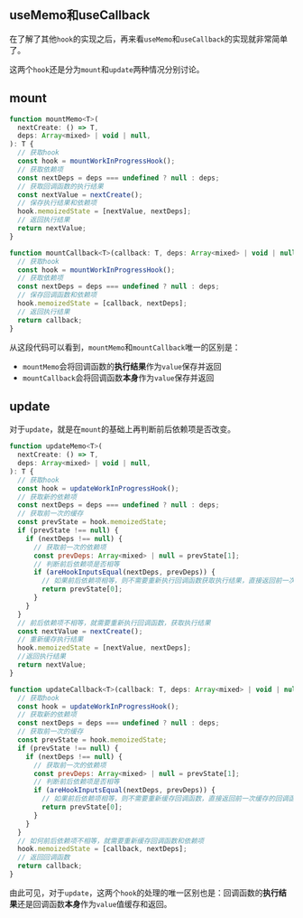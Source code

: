## useMemo和useCallback

在了解了其他`hook`的实现之后，再来看`useMemo`和`useCallback`的实现就非常简单了。  

这两个`hook`还是分为`mount`和`update`两种情况分别讨论。

## mount

```js
function mountMemo<T>(
  nextCreate: () => T,
  deps: Array<mixed> | void | null,
): T {
  // 获取hook
  const hook = mountWorkInProgressHook();
  // 获取依赖项
  const nextDeps = deps === undefined ? null : deps;
  // 获取回调函数的执行结果
  const nextValue = nextCreate();
  // 保存执行结果和依赖项
  hook.memoizedState = [nextValue, nextDeps];
  // 返回执行结果
  return nextValue;
}

function mountCallback<T>(callback: T, deps: Array<mixed> | void | null): T {
  // 获取hook
  const hook = mountWorkInProgressHook();
  // 获取依赖项
  const nextDeps = deps === undefined ? null : deps;
  // 保存回调函数和依赖项
  hook.memoizedState = [callback, nextDeps];
  // 返回执行结果
  return callback;
}
```
从这段代码可以看到，`mountMemo`和`mountCallback`唯一的区别是：
+ `mountMemo`会将回调函数的**执行结果**作为`value`保存并返回
+ `mountCallback`会将回调函数**本身**作为`value`保存并返回

## update

对于`update`，就是在`mount`的基础上再判断前后依赖项是否改变。
```js
function updateMemo<T>(
  nextCreate: () => T,
  deps: Array<mixed> | void | null,
): T {
  // 获取hook
  const hook = updateWorkInProgressHook();
  // 获取新的依赖项
  const nextDeps = deps === undefined ? null : deps;
  // 获取前一次的缓存
  const prevState = hook.memoizedState;
  if (prevState !== null) {
    if (nextDeps !== null) {
      // 获取前一次的依赖项
      const prevDeps: Array<mixed> | null = prevState[1];
      // 判断前后依赖项是否相等
      if (areHookInputsEqual(nextDeps, prevDeps)) {
        // 如果前后依赖项相等，则不需要重新执行回调函数获取执行结果，直接返回前一次缓存的值
        return prevState[0];
      }
    }
  }
  // 前后依赖项不相等，就需要重新执行回调函数，获取执行结果
  const nextValue = nextCreate();
  // 重新缓存执行结果
  hook.memoizedState = [nextValue, nextDeps];
  //返回执行结果
  return nextValue;
}

function updateCallback<T>(callback: T, deps: Array<mixed> | void | null): T {
  // 获取hook
  const hook = updateWorkInProgressHook();
  // 获取新的依赖项
  const nextDeps = deps === undefined ? null : deps;
  // 获取前一次的缓存
  const prevState = hook.memoizedState;
  if (prevState !== null) {
    if (nextDeps !== null) {
      // 获取前一次的依赖项
      const prevDeps: Array<mixed> | null = prevState[1];
      // 判断前后依赖项是否相等
      if (areHookInputsEqual(nextDeps, prevDeps)) {
        // 如果前后依赖项相等，则不需要重新缓存回调函数，直接返回前一次缓存的回调函数
        return prevState[0];
      }
    }
  }
  // 如何前后依赖项不相等，就需要重新缓存回调函数和依赖项
  hook.memoizedState = [callback, nextDeps];
  // 返回回调函数
  return callback;
}
```
由此可见，对于`update`，这两个`hook`的处理的唯一区别也是：回调函数的**执行结果**还是回调函数**本身**作为`value`值缓存和返回。
